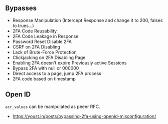
## Bypasses

- Response Manipulation (Intercept Response and change it to 200, falses to trues...)
- 2FA Code Reusability
- 2FA Code Leakage in Response
- Password Reset Disable 2FA
- CSRF on 2FA Disabling
- Lack of Brute-Force Protection
- Clickjacking on 2FA Disabling Page
- Enabling 2FA doesn't expire Previously active Sessions
- Bypass 2FA with null or 000000
- Direct access to a page, jump 2FA process
- 2FA code based on timestamp

## Open ID

`acr_values` can be manipulated as peeer RFC.
- https://youst.in/posts/bypassing-2fa-using-openid-misconfiguration/
